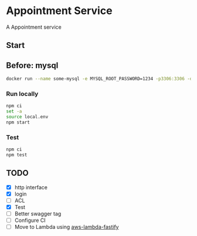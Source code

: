 # Appointment Service
A Appointment service

## Start

## Before: mysql

```sh
docker run --name some-mysql -e MYSQL_ROOT_PASSWORD=1234 -p3306:3306 -d --rm mysql:5
```

### Run locally

```sh
npm ci
set -a
source local.env
npm start
```

### Test
```sh
npm ci
npm test
```

## TODO

- [x] http interface
- [x] login
- [ ] ACL
- [x] Test
- [ ] Better swagger tag
- [ ] Configure CI
- [ ] Move to Lambda using [aws-lambda-fastify](https://github.com/fastify/aws-lambda-fastify)
